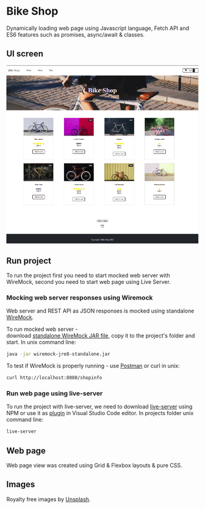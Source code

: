 # Bike Shop

Dynamically loading web page using Javascript language, Fetch API and ES6 features such as promises, async/await & classes.

## UI screen

![App UI](https://raw.githubusercontent.com/MindaugasJasiunas/async-js/main/app-ui.png)

## Run project

To run the project first you need to start mocked web server with WireMock, second you need to start web page using Live Server.

### Mocking web server responses using Wiremock

Web server and REST API as JSON responses is mocked using standalone [WireMock](https://wiremock.org/).

To run mocked web server -  
download [standalone WireMock JAR file](https://repo1.maven.org/maven2/com/github/tomakehurst/wiremock-jre8-standalone/), copy it to the project's folder and start. In unix command line:

```bash
java -jar wiremock-jre8-standalone.jar
```

To test if WireMock is properly running - use [Postman](https://www.postman.com/) or curl in unix:

```bash
curl http://localhost:8080/shopinfo
```

### Run web page using live-server

To run the project with live-server, we need to download [live-server](https://www.npmjs.com/package/live-server) using NPM or use it as [plugin](https://marketplace.visualstudio.com/items?itemName=ritwickdey.LiveServer) in Visual Studio Code editor.
In projects folder unix command line:

```bash
live-server
```

## Web page

Web page view was created using Grid & Flexbox layouts & pure CSS.

## Images

Royalty free images by [Unsplash](https://unsplash.com).
